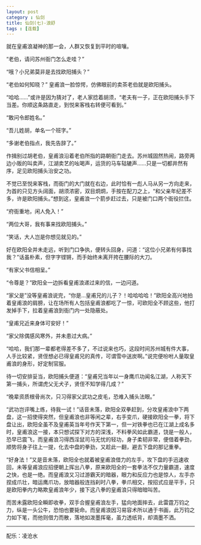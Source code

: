 ```yaml
---
layout: post
category : 仙剑
title: 仙剑(七)-浪舒
tags : [连载]
---
```



就在皇甫浪凝神的那一会，人群又恢复到平时的喧嚷。

“老伯，请问苏州衙门怎么走哇？”

“哦？小兄弟莫非是去找欧阳捕头？”

“老伯如何知晓？” 皇甫浪一脸惊愕，仿佛眼前的卖茶老伯就是欧阳捕头。

“哈哈……”或许是因为猜对了，老人家捻着胡须，“老夫有一子，正在欧阳捕头手下当差。你顺这条路直走，到悦来客栈右转便可看到。”

“敢问令郎姓名。”

“吾儿姓胡，单名一个班字。”

“多谢老伯指点，我先告辞了。”

 

作揖别过胡老伯，皇甫浪沿着老伯所指的路朝衙门走去。苏州城固然热闹，路旁两边小贩的叫卖声，江湖卖艺的吆喝声，运货的马车轱辘声……只是一切都井然有序，足见欧阳捕头治安之功。

 

不觉已至悦来客栈，而衙门的大门就在右边，此时恰有一彪人马从另一方向走来，为首的只见方头阔面，胡须浓密，双目炯炯，手按在配刀之上，“和父亲年纪差不多，许是欧阳捕头。”想到这，皇甫浪一个箭步赶过去，只是被门口两个衙役拦住。

 

“府衙重地，闲人免入！”

“两位大哥，我有事来找欧阳捕头。”

“笑话，大人岂是你想见就见的。”

好在欧阳全并未走远，听到门口争执，便转头回身，问道：“这位小兄弟有何事找我？”话虽朴素，但字字铿锵，而手始终未离开挎在腰际的大刀。

“有家父书信相呈。”

“令尊是？”欧阳全一边拆看皇甫浪递过来的信，一边问道。

“家父是”没等皇甫浪说完，“你是…皇甫兄的儿子？！哈哈哈哈！”欧阳全高兴地拍着皇甫浪的肩膀，让在场所有人包括皇甫浪都吃了一惊，可欧阳全不顾这些，他打发掉手下，拉着皇甫浪到衙门内一处隐蔽处。

“皇甫兄近来身体可安好！”

“家父除偶感风寒外，并未患过大病。”

“哈哈，我们那一辈都老得差不多了，不过说来也巧，这段时间苏州城有件大事，人手比较紧，贤侄想必已得皇甫兄的真传，可谓雪中送炭啊。”说完便吩咐人量取皇甫浪的身形，好定制官服。

 

待一切安排妥当，欧阳捕头便道：“皇甫兄当年以一身鹰爪功闻名江湖，人称天下第一捕头，所谓虎父无犬子，贤侄不知学得几成？”

“晚辈资质根骨尚次，只习得家父武功之皮毛，恐难入捕头法眼。”

 

“武功岂评嘴上练，待我一试！”话音未落，欧阳全双拳赶到，分攻皇甫浪中下两盘，这一招使得突然，但皇甫浪也非等闲之辈，右手变爪，硬接欧阳全一拳，将下盘让出，欧阳全虽不及皇甫英当年号作天下第一，但一对铁拳也已在江湖上成名多时，皇甫浪这一接，本只想试探下对方的深浅，不料拳风如此霸道，饶是一般人，恐早已震飞，而皇甫浪习得西淫鼠司马无忧的轻功，身子柔韧非常，便借着拳劲，顺势将身子往上一提，化去中盘的拳劲，又趁此一翻，避去下盘的那记重拳。

 

“好身法！”又是音未落，欧阳全也就着被皇甫浪借力的左手，攻下盘的手迅速收回，未等皇甫浪应招便朝上挥出八拳，原来欧阳全的一套拳法不仅力量霸道，速度之快，也是一绝。而皇甫浪又习过游霸天的暗器，眼力和反应力也是惊人，左手亦捏成爪壮，暗运鹰爪功，放暗器般连挡刹时八拳，拳爪相交，按招式应是平手，只是欧阳拳内力略欺皇甫浪年少，接下这八拳的皇甫浪只得暗暗叫苦。

 

而苦未露欧阳全瞬即收拳，双手合握皇甫浪左手，猛向地面摔去，此雷霆万钧之力，纵是一头公牛，恐怕也要毙命。而皇甫浪因习易容术所以通于书画，此万钧之力如下笔，而他则借力而散，落地如泼墨挥毫，虽力透纸背，却滴墨不洒。 

---
配乐：凌沧水
 


